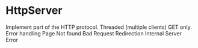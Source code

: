 # HttpServer
Implement part of the HTTP protocol.
Threaded (multiple clients)
GET only.
Error handling
Page Not found
Bad Request
Redirection
Internal Server Error
